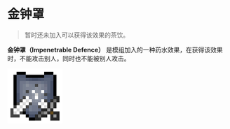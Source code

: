 # 金钟罩

> 暂时还未加入可以获得该效果的茶饮。

**金钟罩（Impenetrable Defence）** 是模组加入的一种药水效果，在获得该效果时，不能攻击别人，同时也不能被别人攻击。

![&#x91D1;&#x949F;&#x7F69;&#x56FE;&#x6807;](../.gitbook/assets/defence.png)

